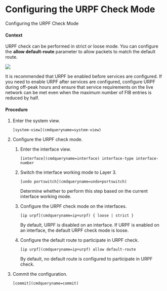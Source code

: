 Configuring the URPF Check Mode
===============================

Configuring the URPF Check Mode

#### Context

URPF check can be performed in strict or loose mode. You can configure the **allow default-route** parameter to allow packets to match the default route.

![](public_sys-resources/note_3.0-en-us.png) 

It is recommended that URPF be enabled before services are configured. If you need to enable URPF after services are configured, configure URPF during off-peak hours and ensure that service requirements on the live network can be met even when the maximum number of FIB entries is reduced by half.



#### Procedure

1. Enter the system view.
   
   
   ```
   [system-view](cmdqueryname=system-view)
   ```
2. Configure the URPF check mode.
   1. Enter the interface view.
      
      
      ```
      [interface](cmdqueryname=interface) interface-type interface-number
      ```
   2. Switch the interface working mode to Layer 3.
      
      
      ```
      [undo portswitch](cmdqueryname=undo+portswitch)
      ```
      
      Determine whether to perform this step based on the current interface working mode.
   3. Configure the URPF check mode on the interfaces.
      
      
      ```
      [ip urpf](cmdqueryname=ip+urpf) { loose | strict }
      ```
      
      By default, URPF is disabled on an interface. If URPF is enabled on an interface, the default URPF check mode is loose.
   4. Configure the default route to participate in URPF check.
      
      
      ```
      [ip urpf](cmdqueryname=ip+urpf) allow default-route
      ```
      
      By default, no default route is configured to participate in URPF check.
3. Commit the configuration.
   
   
   ```
   [commit](cmdqueryname=commit)
   ```